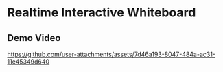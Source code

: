 # Realtime Interactive Whiteboard

## Demo Video

https://github.com/user-attachments/assets/7d46a193-8047-484a-ac31-11e45349d640
